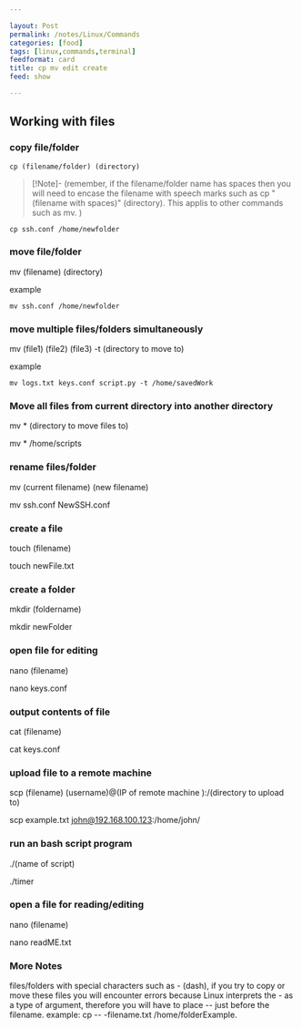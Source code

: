 ```yaml
---

layout: Post
permalink: /notes/Linux/Commands
categories: [food]
tags: [linux,commands,terminal]
feedformat: card
title: cp mv edit create
feed: show

---
```


## Working with files


### copy file/folder  


```
cp (filename/folder) (directory)
```

>[!Note]-
>(remember, if the filename/folder name has spaces then you will need to encase the filename with speech marks such as cp "(filename with spaces)" (directory). This applis to other commands such as mv. )  

```
cp ssh.conf /home/newfolder 
```


### move file/folder  

mv (filename) (directory)  

example
```
mv ssh.conf /home/newfolder  
```


### move multiple files/folders simultaneously  

mv (file1) (file2) (file3) -t (directory to move to)

example
```
mv logs.txt keys.conf script.py -t /home/savedWork
```


### Move all files from current directory into another directory  

mv * (directory to move files to)  

mv * /home/scripts  

### rename files/folder  

mv (current filename) (new filename)  

mv ssh.conf NewSSH.conf  

### create a file  

touch (filename)  

touch newFile.txt  

### create a folder  

mkdir (foldername)  

mkdir newFolder  

### open file for editing  

nano (filename)  

nano keys.conf  

### output contents of file  

cat (filename)  

cat keys.conf  

### upload file to a remote machine  

scp (filename) (username)@(IP of remote machine ):/(directory to upload to)

scp example.txt john@192.168.100.123:/home/john/

### run an bash script program  

./(name of script)  

./timer  

### open a file for reading/editing  

nano (filename)  

nano readME.txt

### More Notes
files/folders with special characters such as - (dash), if you try to copy or move these files you will encounter errors because Linux interprets the - as a type of argument, therefore you will have to place -- just before the filename. 
example: 
cp -- -filename.txt /home/folderExample.